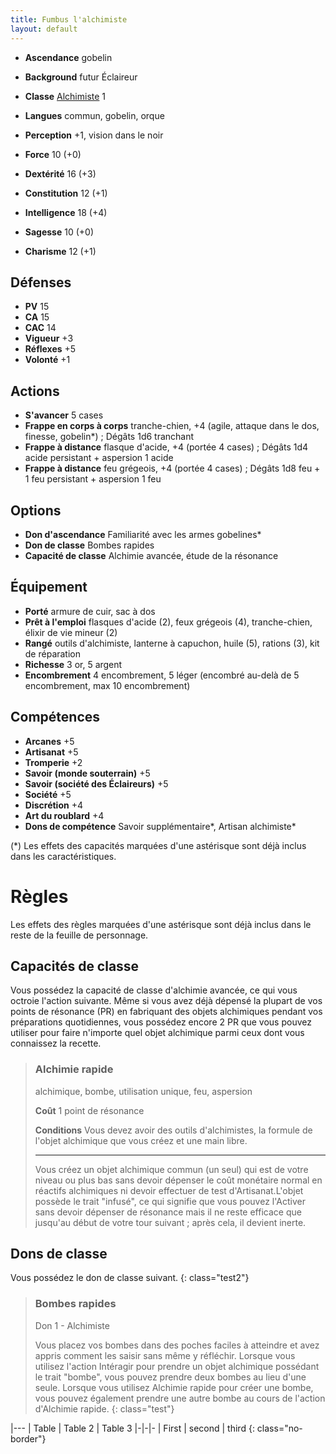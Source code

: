 ```yaml
---
title: Fumbus l'alchimiste
layout: default
---
```


* **Ascendance** gobelin
* **Background** futur Éclaireur
* **Classe** [Alchimiste](../classes/alchimiste) 1
* **Langues** commun, gobelin, orque
* **Perception** +1, vision dans le noir

* **Force** 10 (+0)
* **Dextérité** 16 (+3)
* **Constitution** 12 (+1)
* **Intelligence** 18 (+4)
* **Sagesse** 10 (+0)
* **Charisme** 12 (+1)

## Défenses

* **PV** 15
* **CA** 15
* **CAC** 14
* **Vigueur** +3
* **Réflexes** +5
* **Volonté** +1

## Actions

* **S'avancer** 5 cases
* **Frappe en corps à corps** tranche-chien, +4 (agile, attaque dans le dos, finesse, gobelin*) ; Dégâts 1d6 tranchant
* **Frappe à distance** flasque d'acide, +4 (portée 4 cases) ; Dégâts 1d4 acide persistant + aspersion 1 acide
* **Frappe à distance** feu grégeois, +4 (portée 4 cases) ; Dégâts 1d8 feu + 1 feu persistant + aspersion 1 feu

## Options

* **Don d'ascendance** Familiarité avec les armes gobelines*
* **Don de classe** Bombes rapides
* **Capacité de classe** Alchimie avancée, étude de la résonance

## Équipement

* **Porté** armure de cuir, sac à dos
* **Prêt à l'emploi** flasques d'acide (2), feux grégeois (4), tranche-chien, élixir de vie mineur (2)
* **Rangé**  outils d'alchimiste, lanterne à capuchon, huile (5), rations (3), kit de réparation
* **Richesse** 3 or, 5 argent
* **Encombrement** 4 encombrement, 5 léger (encombré au-delà de 5 encombrement, max 10 encombrement)

## Compétences

* **Arcanes** +5
* **Artisanat** +5
* **Tromperie** +2
* **Savoir (monde souterrain)** +5
* **Savoir (société des Éclaireurs)** +5
* **Société** +5
* **Discrétion** +4
* **Art du roublard** +4
* **Dons de compétence** Savoir supplémentaire*, Artisan alchimiste*

(*) Les effets des capacités marquées d'une astérisque sont déjà inclus dans les caractéristiques.

# Règles

Les effets des règles marquées d'une astérisque sont déjà inclus dans le reste de la feuille de personnage.

## Capacités de classe

Vous possédez la capacité de classe d'alchimie avancée, ce qui vous octroie l'action suivante.
Même si vous avez déjà dépensé la plupart de vos points de résonance (PR) en fabriquant des objets alchimiques
pendant vos préparations quotidiennes, vous possédez encore 2 PR que vous pouvez utiliser pour faire n'importe
quel objet alchimique parmi ceux dont vous connaissez la recette.

> ### Alchimie rapide
> alchimique, bombe, utilisation unique, feu, aspersion
> 
> **Coût** 1 point de résonance
>
> **Conditions** Vous devez avoir des outils d'alchimistes, la formule de l'objet alchimique que vous créez et une main libre.
> 
> ---------------------------------------
> Vous créez un objet alchimique commun (un seul) qui est de votre niveau ou plus bas sans devoir dépenser le coût monétaire normal en réactifs alchimiques ni devoir effectuer de test d'Artisanat.L'objet possède le trait "infusé", ce qui signifie que vous pouvez l'Activer sans devoir dépenser de résonance mais il ne reste efficace que jusqu'au début de votre tour suivant ; après cela, il devient inerte.

## Dons de classe

Vous possédez le don de classe suivant.
{: class="test2"}

> ### Bombes rapides
> Don 1 - Alchimiste
>
> Vous placez vos bombes dans des poches faciles à atteindre et avez appris comment les saisir sans même y réfléchir.
> Lorsque vous utilisez l'action Intéragir pour prendre un objet alchimique possédant le trait "bombe", vous pouvez prendre deux bombes au lieu d'une seule.
> Lorsque vous utilisez Alchimie rapide pour créer une bombe, vous pouvez également prendre une autre bombe au cours de l'action d'Alchimie rapide.
> {: class="test"}

|---
| Table | Table 2 | Table 3
|-|-|-
| First | second | third
{: class="no-border"}